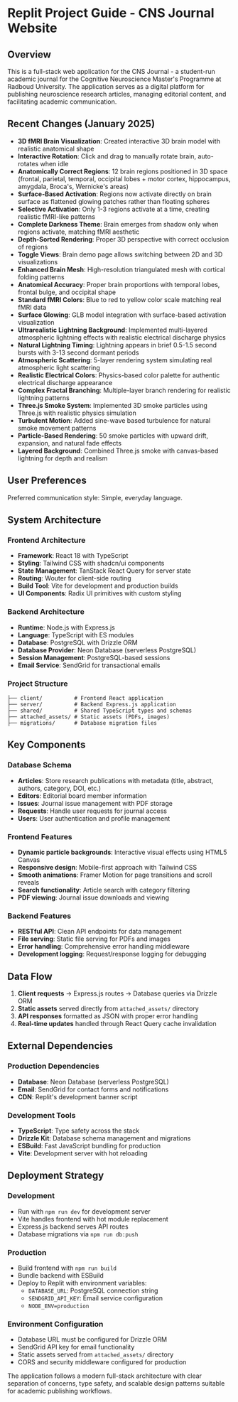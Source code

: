 # Replit Project Guide - CNS Journal Website

## Overview

This is a full-stack web application for the CNS Journal - a student-run academic journal for the Cognitive Neuroscience Master's Programme at Radboud University. The application serves as a digital platform for publishing neuroscience research articles, managing editorial content, and facilitating academic communication.

## Recent Changes (January 2025)

- **3D fMRI Brain Visualization**: Created interactive 3D brain model with realistic anatomical shape
- **Interactive Rotation**: Click and drag to manually rotate brain, auto-rotates when idle
- **Anatomically Correct Regions**: 12 brain regions positioned in 3D space (frontal, parietal, temporal, occipital lobes + motor cortex, hippocampus, amygdala, Broca's, Wernicke's areas)
- **Surface-Based Activation**: Regions now activate directly on brain surface as flattened glowing patches rather than floating spheres
- **Selective Activation**: Only 1-3 regions activate at a time, creating realistic fMRI-like patterns
- **Complete Darkness Theme**: Brain emerges from shadow only when regions activate, matching fMRI aesthetic
- **Depth-Sorted Rendering**: Proper 3D perspective with correct occlusion of regions
- **Toggle Views**: Brain demo page allows switching between 2D and 3D visualizations
- **Enhanced Brain Mesh**: High-resolution triangulated mesh with cortical folding patterns
- **Anatomical Accuracy**: Proper brain proportions with temporal lobes, frontal bulge, and occipital shape
- **Standard fMRI Colors**: Blue to red to yellow color scale matching real fMRI data
- **Surface Glowing**: GLB model integration with surface-based activation visualization
- **Ultrarealistic Lightning Background**: Implemented multi-layered atmospheric lightning effects with realistic electrical discharge physics
- **Natural Lightning Timing**: Lightning appears in brief 0.5-1.5 second bursts with 3-13 second dormant periods
- **Atmospheric Scattering**: 5-layer rendering system simulating real atmospheric light scattering
- **Realistic Electrical Colors**: Physics-based color palette for authentic electrical discharge appearance
- **Complex Fractal Branching**: Multiple-layer branch rendering for realistic lightning patterns
- **Three.js Smoke System**: Implemented 3D smoke particles using Three.js with realistic physics simulation
- **Turbulent Motion**: Added sine-wave based turbulence for natural smoke movement patterns
- **Particle-Based Rendering**: 50 smoke particles with upward drift, expansion, and natural fade effects
- **Layered Background**: Combined Three.js smoke with canvas-based lightning for depth and realism

## User Preferences

Preferred communication style: Simple, everyday language.

## System Architecture

### Frontend Architecture
- **Framework**: React 18 with TypeScript
- **Styling**: Tailwind CSS with shadcn/ui components
- **State Management**: TanStack React Query for server state
- **Routing**: Wouter for client-side routing
- **Build Tool**: Vite for development and production builds
- **UI Components**: Radix UI primitives with custom styling

### Backend Architecture
- **Runtime**: Node.js with Express.js
- **Language**: TypeScript with ES modules
- **Database**: PostgreSQL with Drizzle ORM
- **Database Provider**: Neon Database (serverless PostgreSQL)
- **Session Management**: PostgreSQL-based sessions
- **Email Service**: SendGrid for transactional emails

### Project Structure
```
├── client/          # Frontend React application
├── server/          # Backend Express.js application
├── shared/          # Shared TypeScript types and schemas
├── attached_assets/ # Static assets (PDFs, images)
├── migrations/      # Database migration files
```

## Key Components

### Database Schema
- **Articles**: Store research publications with metadata (title, abstract, authors, category, DOI, etc.)
- **Editors**: Editorial board member information
- **Issues**: Journal issue management with PDF storage
- **Requests**: Handle user requests for journal access
- **Users**: User authentication and profile management

### Frontend Features
- **Dynamic particle backgrounds**: Interactive visual effects using HTML5 Canvas
- **Responsive design**: Mobile-first approach with Tailwind CSS
- **Smooth animations**: Framer Motion for page transitions and scroll reveals
- **Search functionality**: Article search with category filtering
- **PDF viewing**: Journal issue downloads and viewing

### Backend Features
- **RESTful API**: Clean API endpoints for data management
- **File serving**: Static file serving for PDFs and images
- **Error handling**: Comprehensive error handling middleware
- **Development logging**: Request/response logging for debugging

## Data Flow

1. **Client requests** → Express.js routes → Database queries via Drizzle ORM
2. **Static assets** served directly from `attached_assets/` directory
3. **API responses** formatted as JSON with proper error handling
4. **Real-time updates** handled through React Query cache invalidation

## External Dependencies

### Production Dependencies
- **Database**: Neon Database (serverless PostgreSQL)
- **Email**: SendGrid for contact forms and notifications
- **CDN**: Replit's development banner script

### Development Tools
- **TypeScript**: Type safety across the stack
- **Drizzle Kit**: Database schema management and migrations
- **ESBuild**: Fast JavaScript bundling for production
- **Vite**: Development server with hot reloading

## Deployment Strategy

### Development
- Run with `npm run dev` for development server
- Vite handles frontend with hot module replacement
- Express.js backend serves API routes
- Database migrations via `npm run db:push`

### Production
- Build frontend with `npm run build`
- Bundle backend with ESBuild
- Deploy to Replit with environment variables:
  - `DATABASE_URL`: PostgreSQL connection string
  - `SENDGRID_API_KEY`: Email service configuration
  - `NODE_ENV=production`

### Environment Configuration
- Database URL must be configured for Drizzle ORM
- SendGrid API key for email functionality
- Static assets served from `attached_assets/` directory
- CORS and security middleware configured for production

The application follows a modern full-stack architecture with clear separation of concerns, type safety, and scalable design patterns suitable for academic publishing workflows.